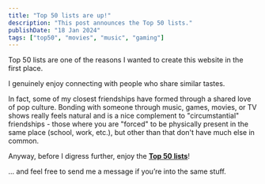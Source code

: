 ```yaml
---
title: "Top 50 lists are up!"
description: "This post announces the Top 50 lists."
publishDate: "18 Jan 2024"
tags: ["top50", "movies", "music", "gaming"]
---
```


Top 50 lists are one of the reasons I wanted to create this website in the first place.

I genuinely enjoy connecting with people who share similar tastes.

In fact, some of my closest friendships have formed through a shared love of pop culture. Bonding with someone through
music, games, movies, or TV shows really feels natural and is a nice complement to "circumstantial" friendships - those
where you are "forced" to be physically present in the same place (school, work, etc.), but other than that don't have
much else in common.

Anyway, before I digress further, enjoy the [**Top 50 lists**](/top-50)!

... and feel free to send me a message if you’re into the same stuff.

